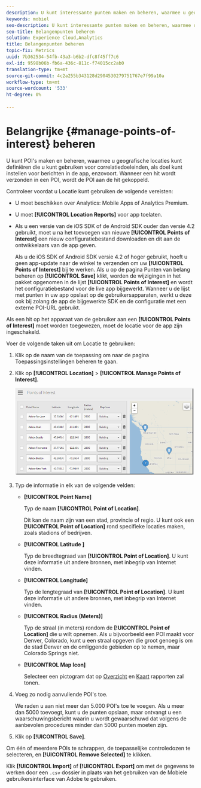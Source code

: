 ```yaml
---
description: U kunt interessante punten maken en beheren, waarmee u geografische locaties kunt definiëren die u kunt gebruiken voor correlatiedoeleinden, u kunt richten op berichten in de app, enzovoort. Wanneer een treffer wordt verzonden in een belangenpunt, wordt het aandachtspunt verbonden aan de treffer.
keywords: mobiel
seo-description: U kunt interessante punten maken en beheren, waarmee u geografische locaties kunt definiëren die u kunt gebruiken voor correlatiedoeleinden, u kunt richten op berichten in de app, enzovoort. Wanneer een treffer wordt verzonden in een belangenpunt, wordt het aandachtspunt verbonden aan de treffer.
seo-title: Belangenpunten beheren
solution: Experience Cloud,Analytics
title: Belangenpunten beheren
topic-fix: Metrics
uuid: 7b362534-54fb-43a3-b6b2-dfc8f45ff7c6
exl-id: 9598b06b-fb6a-436c-811c-f74015cc2ab0
translation-type: tm+mt
source-git-commit: 4c2a255b343128d2904530279751767e7f99a10a
workflow-type: tm+mt
source-wordcount: '533'
ht-degree: 0%

---
```


# Belangrijke {#manage-points-of-interest} beheren

U kunt POI&#39;s maken en beheren, waarmee u geografische locaties kunt definiëren die u kunt gebruiken voor correlatiedoeleinden, als doel kunt instellen voor berichten in de app, enzovoort. Wanneer een hit wordt verzonden in een POI, wordt de POI aan de hit gekoppeld.

Controleer voordat u Locatie kunt gebruiken de volgende vereisten:

* U moet beschikken over Analytics: Mobile Apps of Analytics Premium.
* U moet **[!UICONTROL Location Reports]** voor app toelaten.
* Als u een versie van de iOS SDK of de Android SDK ouder dan versie 4.2 gebruikt, moet u na het toevoegen van nieuwe **[!UICONTROL Points of Interest]** een nieuw configuratiebestand downloaden en dit aan de ontwikkelaars van de app geven.

   Als u de iOS SDK of Android SDK versie 4.2 of hoger gebruikt, hoeft u geen app-update naar de winkel te verzenden om uw **[!UICONTROL Points of Interest]** bij te werken. Als u op de pagina Punten van belang beheren op **[!UICONTROL Save]** klikt, worden de wijzigingen in het pakket opgenomen in de lijst **[!UICONTROL Points of Interest]** en wordt het configuratiebestand voor de live app bijgewerkt. Wanneer u de lijst met punten in uw app opslaat op de gebruikersapparaten, werkt u deze ook bij zolang de app de bijgewerkte SDK en de configuratie met een externe POI-URL gebruikt.

Als een hit op het apparaat van de gebruiker aan een **[!UICONTROL Points of Interest]** moet worden toegewezen, moet de locatie voor de app zijn ingeschakeld.

Voer de volgende taken uit om Locatie te gebruiken:

1. Klik op de naam van de toepassing om naar de pagina Toepassingsinstellingen beheren te gaan.
1. Klik op **[!UICONTROL Location]** > **[!UICONTROL Manage Points of Interest]**.

   ![Stap Resultaat](assets/poi.png)

1. Typ de informatie in elk van de volgende velden:

   * **[!UICONTROL Point Name]**

      Typ de naam **[!UICONTROL Point of Location]**.

      Dit kan de naam zijn van een stad, provincie of regio. U kunt ook een **[!UICONTROL Point of Location]** rond specifieke locaties maken, zoals stadions of bedrijven.

   * **[!UICONTROL Latitude ]**

      Typ de breedtegraad van **[!UICONTROL Point of Location]**. U kunt deze informatie uit andere bronnen, met inbegrip van Internet vinden.

   * **[!UICONTROL Longitude]**

      Typ de lengtegraad van **[!UICONTROL Point of Location]**. U kunt deze informatie uit andere bronnen, met inbegrip van Internet vinden.

   * **[!UICONTROL Radius (Meters)]**

      Typ de straal (in meters) rondom de **[!UICONTROL Point of Location]** die u wilt opnemen. Als u bijvoorbeeld een POI maakt voor Denver, Colorado, kunt u een straal opgeven die groot genoeg is om de stad Denver en de omliggende gebieden op te nemen, maar Colorado Springs niet.

   * **[!UICONTROL Map Icon]**

      Selecteer een pictogram dat op [Overzicht](/help/using/location/c-location-overview.md) en [Kaart](/help/using/location/c-map-points.md) rapporten zal tonen.

1. Voeg zo nodig aanvullende POI&#39;s toe.

   We raden u aan niet meer dan 5.000 POI&#39;s toe te voegen. Als u meer dan 5000 toevoegt, kunt u de punten opslaan, maar ontvangt u een waarschuwingsbericht waarin u wordt gewaarschuwd dat volgens de aanbevolen procedures minder dan 5000 punten moeten zijn.

1. Klik op **[!UICONTROL Save]**.

Om één of meerdere POIs te schrappen, de toepasselijke controledozen te selecteren, en **[!UICONTROL Remove Selected]** te klikken.

Klik **[!UICONTROL Import]** of **[!UICONTROL Export]** om met de gegevens te werken door een `.csv` dossier in plaats van het gebruiken van de Mobiele gebruikersinterface van Adobe te gebruiken.
